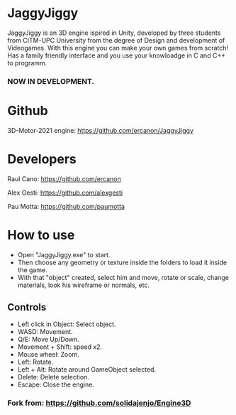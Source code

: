 # JaggyJiggy

JaggyJiggy is an 3D engine ispired in Unity, developed by three students from CITM-UPC University from the degree of Design and development of Videogames.
With this engine you can make your own games from scratch! 
Has a family friendly interface and you use your knowloadge in C and C++ to programm.
### NOW IN DEVELOPMENT.

# Github

3D-Motor-2021 engine: https://github.com/ercanon/JaggyJiggy

# Developers

Raul Cano:  https://github.com/ercanon

Alex Gesti: https://github.com/alexgesti

Pau Motta: https://github.com/paumotta

# How to use

- Open "JaggyJiggy.exe" to start.
- Then choose any geometry or texture inside the folders to load it inside the game.
- With that "object" created, select him and move, rotate or scale, change materials, look his wireframe or normals, etc.

## Controls

- Left click in Object: Select object.
- WASD: Movement.
- Q/E: Move Up/Down.
- Movement + Shift: speed x2.
- Mouse wheel: Zoom.
- Left: Rotate.
- Left + Alt: Rotate around GameObject selected.
- Delete: Delete selection.
- Escape: Close the engine.

### Fork from: https://github.com/solidajenjo/Engine3D